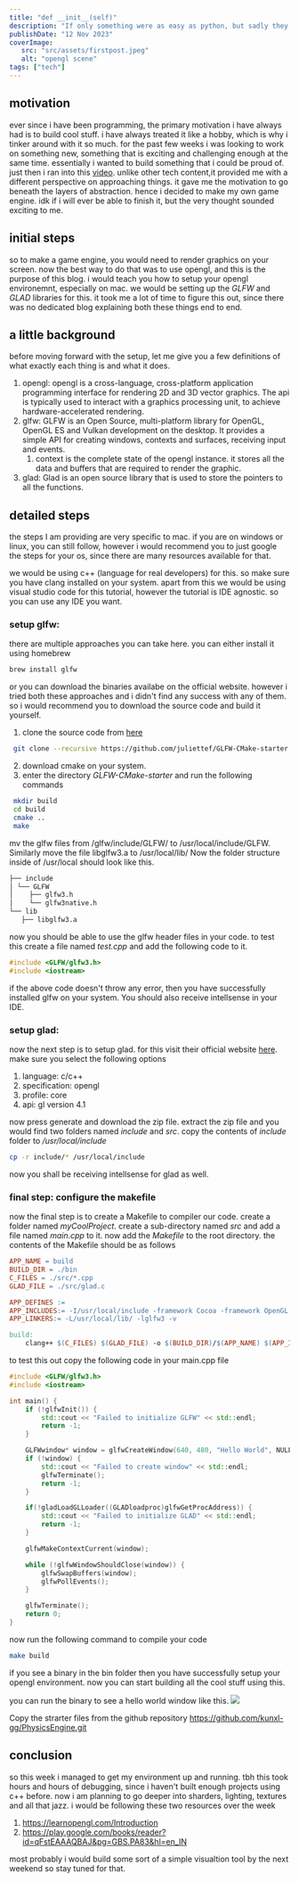 ```yaml
---
title: "def __init__(self)"
description: "If only something were as easy as python, but sadly they aren't. getting my hands wet with opengl"
publishDate: "12 Nov 2023"
coverImage:
   src: "src/assets/firstpost.jpeg"
   alt: "opengl scene"
tags: ["tech"]
---
```


## motivation
ever since i have been programming, the primary motivation i have always had is to build cool stuff. i have always treated it like a hobby, which is why i tinker around with it so much. for the past few weeks i was looking to work on something new, something that is exciting and challenging enough at the same time. essentially i wanted to build something that i could be proud of. just then i ran into this [video](https://www.youtube.com/watch?v=lMvFWKHhVZ0). unlike other tech content,it provided me with a different perspective on approaching things. it gave me the motivation to go beneath the layers of abstraction. hence i decided to make my own game engine. idk if i will ever be able to finish it, but the very thought sounded exciting to me.


## initial steps
so to make a game engine, you would need to render graphics on your screen. now the best way to do that was to use opengl, and this is the purpose of this blog. i would teach you how to setup your opengl environemnt, especially on mac. we would be setting up the _GLFW_ and _GLAD_ libraries for this. it took me a lot of time to figure this out, since there was no dedicated blog explaining both these things end to end.

## a little background

before moving forward with the setup, let me give you a few definitions of what exactly each thing is and what it does.

1. opengl: opengl is a cross-language, cross-platform application programming interface for rendering 2D and 3D vector graphics. The api is typically used to interact with a graphics processing unit, to achieve hardware-accelerated rendering.
2. glfw: GLFW is an Open Source, multi-platform library for OpenGL, OpenGL ES and Vulkan development on the desktop. It provides a simple API for creating windows, contexts and surfaces, receiving input and events.
   1. context is the complete state of the opengl instance. it stores all the data and buffers that are required to render the graphic.
3. glad: Glad is an open source library that is used to store the pointers to all the functions.

## detailed steps
the steps I am providing are very specific to mac. if you are on windows or linux, you can still follow, however i would recommend you to just google the steps for your os, since there are many resources available for that.

we would be using c++ (language for real developers) for this. so make sure you have clang installed on your system. apart from this we would be using visual studio code for this tutorial, however the tutorial is IDE agnostic. so you can use any IDE you want.

### setup glfw:
   there are multiple approaches you can take here. you can either install it using homebrew
   ``` bash
   brew install glfw
   ```
   or you can download the binaries availabe on the official website. however i tried both these approaches and i didn't find any success with any of them. so i would recommend you to download the source code and build it yourself.
   1. clone the source code from [here](https://github.com/juliettef/GLFW-CMake-starter)
   ``` bash
    git clone --recursive https://github.com/juliettef/GLFW-CMake-starter
   ```
   2. download cmake on your system.
   3. enter the directory _GLFW-CMake-starter_ and run the following commands
   ``` bash
    mkdir build
    cd build
    cmake ..
    make
   ```
   mv the glfw files from /glfw/include/GLFW/ to /usr/local/include/GLFW. Similarly move the file libglfw3.a to /usr/local/lib/
   Now the folder structure inside of /usr/local should look like this.

   ``` bash
   ├── include
   │ └── GLFW
   │    ├── glfw3.h
   │    └── glfw3native.h
   └── lib
      ├── libglfw3.a
   ```
   now you should be able to use the glfw header files in your code. to test this create a file named _test.cpp_ and add the following code to it.
   ``` cpp
   #include <GLFW/glfw3.h>
   #include <iostream>
   ```
   if the above code doesn't throw any error, then you have successfully installed glfw on your system. You should also receive intellsense in your IDE.

### setup glad:
now the next step is to setup glad. for this visit their official website [here](https://glad.dav1d.de/). make sure you select the following options
1. language: c/c++
2. specification: opengl
3. profile: core
4. api: gl version 4.1

now press generate and download the zip file. extract the zip file and you would find two folders named _include_ and _src_. copy the contents of _include_ folder to _/usr/local/include_
``` bash
cp -r include/* /usr/local/include
```
now you shall be receiving intellsense for glad as well.

### final step: configure the makefile
now the final step is to create a Makefile to compiler our code. create a folder named _myCoolProject_. create a sub-directory named _src_ and add a file named _main.cpp_ to it. now add the _Makefile_ to the root directory. the contents of the Makefile should be as follows
``` makefile
APP_NAME = build
BUILD_DIR = ./bin
C_FILES = ./src/*.cpp
GLAD_FILE = ./src/glad.c

APP_DEFINES :=
APP_INCLUDES:= -I/usr/local/include -framework Cocoa -framework OpenGL -framework IOKit
APP_LINKERS:= -L/usr/local/lib/ -lglfw3 -v

build:
	clang++ $(C_FILES) $(GLAD_FILE) -o $(BUILD_DIR)/$(APP_NAME) $(APP_INCLUDES) $(APP_LINKERS)%
```
to test this out copy the following code in your main.cpp file
``` cpp
#include <GLFW/glfw3.h>
#include <iostream>

int main() {
	if (!glfwInit()) {
		std::cout << "Failed to initialize GLFW" << std::endl;
		return -1;
	}

	GLFWwindow* window = glfwCreateWindow(640, 480, "Hello World", NULL, NULL);
	if (!window) {
		std::cout << "Failed to create window" << std::endl;
		glfwTerminate();
		return -1;
	}

	if(!gladLoadGLLoader((GLADloadproc)glfwGetProcAddress)) {
		std::cout << "Failed to initialize GLAD" << std::endl;
		return -1;
	}

	glfwMakeContextCurrent(window);

	while (!glfwWindowShouldClose(window)) {
		glfwSwapBuffers(window);
		glfwPollEvents();
	}

	glfwTerminate();
	return 0;
}

```
now run the following command to compile your code
``` bash
make build
```
if you see a binary in the bin folder then you have successfully setup your opengl environment. now you can start building all the cool stuff using this.

you can run the binary to see a hello world window like this.
![](https://i.postimg.cc/nrrS1vQZ/Screenshot-2024-01-17-at-6-52-37-PM.png)

Copy the strarter files from the github repository https://github.com/kunxl-gg/PhysicsEngine.git

## conclusion
so this week i managed to get my environment up and running. tbh this took hours and hours of debugging, since i haven't built enough projects using c++ before. now i am planning to go deeper into sharders, lighting, textures and all that jazz. i would be following these two resources over the week
1. https://learnopengl.com/Introduction
2. https://play.google.com/books/reader?id=qFstEAAAQBAJ&pg=GBS.PA83&hl=en_IN

most probably i would build some sort of a simple visualtion tool by the next weekend so stay tuned for that.

